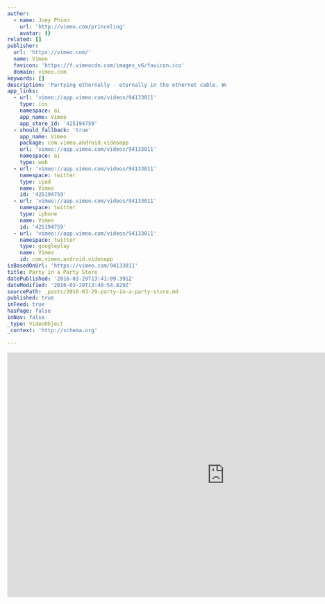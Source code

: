 ```yaml
---
author:
  - name: Joey Phinn
    url: 'http://vimeo.com/princeling'
    avatar: {}
related: []
publisher:
  url: 'https://vimeo.com/'
  name: Vimeo
  favicon: 'https://f.vimeocdn.com/images_v6/favicon.ico'
  domain: vimeo.com
keywords: []
description: 'Partying ethernally - eternally in the ethernet cable. Welcome to the Virtual Plaza*~ After Effects + Photoshop + Logic + Garageband. When we think about the production of labour, how does the production of entertainment tie in? There is no longer any spontaneity; today, having fun is a spectacle of production - of spectacular effort.'
app_links:
  - url: 'vimeo://app.vimeo.com/videos/94133011'
    type: ios
    namespace: ai
    app_name: Vimeo
    app_store_id: '425194759'
  - should_fallback: 'true'
    app_name: Vimeo
    package: com.vimeo.android.videoapp
    url: 'vimeo://app.vimeo.com/videos/94133011'
    namespace: ai
    type: web
  - url: 'vimeo://app.vimeo.com/videos/94133011'
    namespace: twitter
    type: ipad
    name: Vimeo
    id: '425194759'
  - url: 'vimeo://app.vimeo.com/videos/94133011'
    namespace: twitter
    type: iphone
    name: Vimeo
    id: '425194759'
  - url: 'vimeo://app.vimeo.com/videos/94133011'
    namespace: twitter
    type: googleplay
    name: Vimeo
    id: com.vimeo.android.videoapp
isBasedOnUrl: 'https://vimeo.com/94133011'
title: Party in a Party Store
datePublished: '2016-03-29T13:41:09.391Z'
dateModified: '2016-03-29T13:40:54.829Z'
sourcePath: _posts/2016-03-29-party-in-a-party-store.md
published: true
inFeed: true
hasPage: false
inNav: false
_type: VideoObject
_context: 'http://schema.org'

---
```

<iframe src="https://cdn.embedly.com/widgets/media.html?src=https%3A%2F%2Fplayer.vimeo.com%2Fvideo%2F94133011&amp;url=https%3A%2F%2Fvimeo.com%2F94133011&amp;image=http%3A%2F%2Fi.vimeocdn.com%2Fvideo%2F474083051_1280.jpg&amp;key=b7d04c9b404c499eba89ee7072e1c4f7&amp;type=text%2Fhtml&amp;schema=vimeo" width="1000" height="563" scrolling="no" frameborder="0" allowfullscreen="allowfullscreen" style=""></iframe>